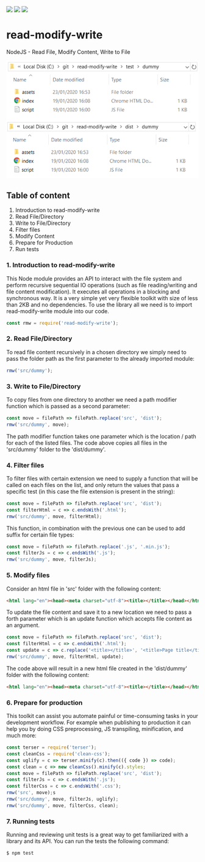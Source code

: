 ![](https://img.shields.io/badge/node-%3E%3D10.0.0-blue)
![](https://img.shields.io/badge/dependecies-0-green)
![](https://img.shields.io/badge/build-pass-green)

# read-modify-write
NodeJS - Read File, Modify Content, Write to File

![Copy Files](folders.png)

## Table of content

1. Introduction to read-modify-write
2. Read File/Directory
3. Write to File/Directory
4. Filter files
5. Modify Content
6. Prepare for Production
7. Run tests

### 1. Introduction to read-modify-write

This Node module provides an API to interact with the file system and perform recursive sequential IO operations (such as file reading/writing and file content modification). It executes all operations in a blocking and synchronous way. It is a very simple yet very flexible toolkit with size of less than 2KB and no dependencies.
To use the library all we need is to import read-modify-write module into our code.

```js
const rmw = require('read-modify-write');
```

### 2. Read File/Directory

To read file content recursively in a chosen directory we simply need to pass the folder path as the first parameter to the already imported module:

```js
rmw('src/dummy');
```

### 3. Write to File/Directory

To copy files from one directory to another we need a path modifier function which is passed as a second parameter:

```js
const move = filePath => filePath.replace('src', 'dist');
rmw('src/dummy', move);
```

The path modifier function takes one parameter which is the location / path for each of the listed files. The code above copies all files in the 'src/dummy' folder to the 'dist/dummy'.

### 4. Filter files

To filter files with certain extension we need to supply a function that will be called on each files on the list, and only return the values that pass a specific test (in this case the file extension is present in the string):

```js
const move = filePath => filePath.replace('src', 'dist');
const filterHtml = c => c.endsWith('.html');
rmw('src/dummy', move, filterHtml);
```

This function, in combination with the previous one can be used to add suffix for certain file types:

```js
const move = filePath => filePath.replace('.js', '.min.js');
const filterJs = c => c.endsWith('.js');
rmw('src/dummy', move, filterJs);
```

### 5. Modify files

Consider an html file in 'src' folder with the following content:

```html
<html lang="en"><head><meta charset="utf-8"><title></title></head></html>
```

To update the file content and save it to a new location we need to pass a forth parameter which is an update function which accepts file content as an argument.

```js
const move = filePath => filePath.replace('src', 'dist');
const filterHtml = c => c.endsWith('.html');
const update = c => c.replace('<title></title>', '<title>Page title</title>');
rmw('src/dummy', move, filterHtml, update);
```

The code above will result in a new html file created in the 'dist/dummy' folder with the following content:

```html
<html lang="en"><head><meta charset="utf-8"><title></title></head></html>
```

### 6. Prepare for production

This toolkit can assist you automate painful or time-consuming tasks in your development workflow. For example when publishing to  production it can help you by doing CSS preprocessing, JS transpiling, minification, and much more:

```js
const terser = require('terser');
const cleanCss = require('clean-css');
const uglify = c => terser.minify(c).then(({ code }) => code);
const clean = c => new cleanCss().minify(c).styles;
const move = filePath => filePath.replace('src', 'dist');
const filterJs = c => c.endsWith('.js');
const filterCss = c => c.endsWith('.css');
rmw('src', move);s
rmw('src/dummy', move, filterJs, uglify);
rmw('src/dummy', move, filterCss, clean);
```

### 7. Running tests

Running and reviewing unit tests is a great way to get familiarized with a library and its API. You can run the tests the following command:

```sh
$ npm test
```
